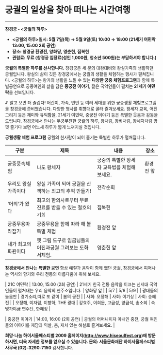 # 궁궐의 일상을 찾아 떠나는 시간여행
---
**창경궁 - <궁궐의 하루>**

- **<궁궐의 하루>일시: 5월 7일(목) → 5월 9일(토) 10:00 → 18:00 (21세기 여민락 13:00, 15:00 2회 공연)**
- **장소: 창경궁 환경전, 양화당, 영춘헌, 집복헌**
- **관람료: 무료 (창경궁 입장료(성인 1,000원, 청소년 500원)는 부담하셔야 합니다.)**

**궁궐의 특별한 하루를 선사합니다.** 창경궁은 세 분의 대왕대비와 왕실가족의 생활하던 궁궐입니다. 왕실의 삶이 깃든 창경궁에서는 궁궐의 생활을 체험하는 행사가 펼쳐집니다. <궁궐의 하루>는 왕가의 생활을 느낄 수 있는 **다양한 궁중 체험프로그램**과 함께 특별공연으로 궁중여인의 삶을 담은 **중궁전 이야기**, 젊은 국악인들이 펼치는 **21세기 여민락**을 선보입니다.

♪ 알고 보면 더 즐겁다! 어린이, 가족, 연인 등 여러 세대를 위한 궁중생활 체험프로그램을 창경궁에 준비했습니다. 다양한 행사를 취향대로 골라 즐겨보세요. 왕세자 교육, 어진 그리기 등은 재미와 유익함을, 21세기 여민락, 중궁전 이야기 등은 특별한 웃음과 감동을 드립니다. 창경궁에서 만나는 무궁무진한 궁궐의 하루, 왕처럼, 왕비처럼, 왕세자처럼 맘껏 즐기다 보면 어느새 하루가 짧게 느껴지실 것입니다.

**궁궐생활 체험 프로그램**
궁궐의 한사람이 되어 즐기는 특별한 하루가 펼쳐집니다.

| 구분 | 제목 | 내용 | 장소 |
| --- | --- | --- | --- |
| 궁중풍속체험 | 나도 왕세자 | 궁중의 특별한 왕세자 교육법을 체험해보세요. | 환경전 앞 |
| 우리도 왕실가족이다 | 왕실 가족이 되어 궁궐을 산책하는 최고의 추억 만들기! | 전각순회 |
| ‘어의'가 왔다 | 최고의 한의사로부터 무료 진료를 받을 수 있는 절호의 기회 | 집복헌 |
| 궁중무용따라잡기 | 궁중무용을 함께 따라 해 볼 특별 체험 | 환경전 앞 |
| 내가 최고의 화원이다 | 옛 그림 도구로 임금님들의 어진과궁궐 그려보는 도화서체험. | 영춘헌 앞 |

**창경궁에서 만나는 특별한 공연**
항상 예절과 음악이 함께 했던 궁궐, 창경궁에서 피어나는 역사의 향기와 우리 전통의 아름다움에 취해 보세요.

| 21C 여민락 | 13:00, 15:00 (2회 공연) | 21세기 한국 전통 음악을 이끄는 신세대 국악인들이 펼쳐내는 우리 음악의 현주소입니다. | 양화당 앞 |
| 5/7 | 5/8 | 5/9 |
| 광대들의 놀음판 | 경기소리,따로 또 같이 | 봄의 궁전 |
| 사회: 오정해 | 사회: 이기상 | 사회: 송혜진 |
| 오정해, 이자람, 이향하, THE 광대 | 강효주, 이희문, 고금성, 양금석, 송소희 | 숙명가야금 연주단, 한혜정 |

| 중궁전 이야기 | 14:00, 16:00 (2회 공연) | 궁궐의 어머니이자 아내인 중전, 궁궐 여인들의 이야기를 재담과 익살, 춤, 재치 있는 해설로 즐겨보세요. |

**희망·나눔 하이서울페스티벌 2009 홈페이지(http://www.hiseoulfest.org)에 방문하시면, 더욱 자세한 정보를 얻으실 수 있습니다. 문의: 서울문화재단 하이서울페스티벌사무국 (02)-3290-7150**
감사합니다.